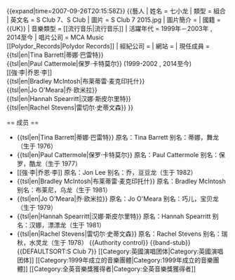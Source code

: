 {{expand|time=2007-09-26T20:15:58Z}}
{{藝人
| 姓名 = 七小龙
| 類型 = 組合
| 英文名 = S Club 7、S Club
| 圖片 = S Club 7 2015.jpg
| 圖片簡介 = 
| 國籍 = {{UK}}
| 音樂類型 = [[流行音乐|流行音乐]]
| 活躍年代 = 1999年－2003年 , 2014至今
| 唱片公司 = MCA Music<br />[[Polydor_Records|Polydor Records]]
| 經紀公司 =
| 網站 = 
| 現任成員 = {{tsl|en|Tina Barrett|蒂娜·巴雷特}}<br />{{tsl|en|Paul Cattermole|保罗·卡特莫尔}} (1999-2002 , 2014至今)<br />[[強·李|乔恩·李]]<br />{{tsl|en|Bradley McIntosh|布莱蒂雷·麦克印托什}}<br />{{tsl|en|Jo O'Meara|乔·欧米拉}}<br />{{tsl|en|Hannah Spearritt|汉娜·斯皮尔里特}}<br />{{tsl|en|Rachel Stevens|雷切尔·史蒂文森}}
}}

== 成员 ==
* {{tsl|en|Tina Barrett|蒂娜·巴雷特}} 原名：Tina Barrett 别名：蒂娜，舞龙（生于 1976）
* {{tsl|en|Paul Cattermole|保罗·卡特莫尔}} 原名：Paul Cattermole 别名：保罗，酷龙（生于 1977）
* [[強·李|乔恩·李]] 原名：Jon Lee 别名：乔，豆豆龙（生于 1982）
* {{tsl|en|Bradley McIntosh|布莱蒂雷·麦克印托什}} 原名：Bradley McIntosh 别名：布莱尼，乌龙（生于 1981）
* {{tsl|en|Jo O'Meara|乔·欧米拉}} 原名：Jo O'Meara 别名：巧儿，宝贝龙（生于 1979）
* {{tsl|en|Hannah Spearritt|汉娜·斯皮尔里特}} 原名：Hannah Spearritt 别名：汉娜，漂漂龙（生于 1981）
* {{tsl|en|Rachel Stevens|雷切尔·史蒂文森}} 原名：Rachel Stevens 别名：瑞秋，水灵龙（生于 1978）
{{Authority control}}
{{band-stub}}
{{DEFAULTSORT:S Club 7}}
[[Category:英國演唱团体|Category:英國演唱团体]]
[[Category:1999年成立的音樂團體|Category:1999年成立的音樂團體]]
[[Category:全英音樂獎獲得者|Category:全英音樂獎獲得者]]
